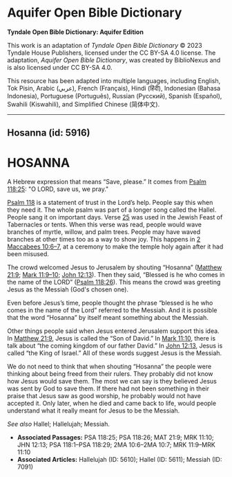 # Aquifer Open Bible Dictionary

**Tyndale Open Bible Dictionary: Aquifer Edition**

This work is an adaptation of *Tyndale Open Bible Dictionary* © 2023 Tyndale House Publishers, licensed under the CC BY\-SA 4\.0 license. The adaptation, *Aquifer Open Bible Dictionary*, was created by BiblioNexus and is also licensed under CC BY\-SA 4\.0\.

This resource has been adapted into multiple languages, including English, Tok Pisin, Arabic (عربي), French (Français), Hindi (हिंदी), Indonesian (Bahasa Indonesia), Portuguese (Português), Russian (Русский), Spanish (Español), Swahili (Kiswahili), and Simplified Chinese (简体中文).



--------------------------------

## Hosanna (id: 5916)

HOSANNA
=======

A Hebrew expression that means “Save, please.” It comes from [Psalm 118:25](https://ref.ly/Ps118:25): "O LORD, save us, we pray."

[Psalm 118](https://ref.ly/Ps118:1-Ps118:29) is a statement of trust in the Lord’s help. People say this when they need it. The whole psalm was part of a longer song called the Hallel. People sang it on important days. Verse [25](https://ref.ly/Ps118:25) was used in the Jewish Feast of Tabernacles or tents. When this verse was read, people would wave branches of myrtle, willow, and palm trees. People may have waved branches at other times too as a way to show joy. This happens in [2 Maccabees 10:6–7](https://ref.ly/2Macc10:6-2Macc10:7), at a ceremony to make the temple holy again after it had been misused.

The crowd welcomed Jesus to Jerusalem by shouting “Hosanna” ([Matthew 21:9](https://ref.ly/Matt21:9); [Mark 11:9–10](https://ref.ly/Mark11:9-Mark11:10); [John 12:13](https://ref.ly/John12:13)). Then they said, “Blessed is he who comes in the name of the LORD” ([Psalm 118:26](https://ref.ly/Ps118:26)). This means the crowd was greeting Jesus as the Messiah (God's chosen one). 

Even before Jesus’s time, people thought the phrase “blessed is he who comes in the name of the Lord” referred to the Messiah. And it is possible that the word “Hosanna” by itself meant something about the Messiah. 

Other things people said when Jesus entered Jerusalem support this idea. In [Matthew 21:9](https://ref.ly/Matt21:9), Jesus is called the “Son of David.” In [Mark 11:10](https://ref.ly/Mark11:10), there is talk about “the coming kingdom of our father David.” In [John 12:13](https://ref.ly/John12:13), Jesus is called “the King of Israel.” All of these words suggest Jesus is the Messiah.

We do not need to think that when shouting “Hosanna” the people were thinking about being freed from their rulers. They probably did not know how Jesus would save them. The most we can say is they believed Jesus was sent by God to save them. If there had not been something in their praise that Jesus saw as good worship, he probably would not have accepted it. Only later, when he died and came back to life, would people understand what it really meant for Jesus to be the Messiah.

*See also* Hallel; Hallelujah; Messiah.

* **Associated Passages:** PSA 118:25; PSA 118:26; MAT 21:9; MRK 11:10; JHN 12:13; PSA 118:1–PSA 118:29; 2MA 10:6–2MA 10:7; MRK 11:9–MRK 11:10
* **Associated Articles:** Hallelujah (ID: 5610); Hallel (ID: 5611); Messiah (ID: 7091)


